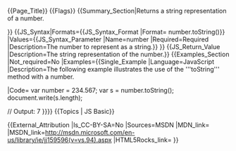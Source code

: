 {{Page_Title}}
{{Flags}}
{{Summary_Section|Returns a string representation of a number.

}}
{{JS_Syntax|Formats={{JS_Syntax_Format
|Format= number.toString()}}
|Values={{JS_Syntax_Parameter
|Name=number
|Required=Required
|Description=The number to represent as a string.}}
}}
{{JS_Return_Value
|Description=The string representation of the number.}}
{{Examples_Section
|Not_required=No
|Examples={{Single_Example
|Language=JavaScript
|Description=The following example illustrates the use of the '''toString''' method with a number.

|Code= var number = 234.567;
 var s = number.toString();
 document.write(s.length);
 
 // Output: 7
}}}}
{{Topics | JS Basic}}

{{External_Attribution
|Is_CC-BY-SA=No
|Sources=MSDN
|MDN_link=
|MSDN_link=http://msdn.microsoft.com/en-us/library/ie/jj159596(v=vs.94).aspx
|HTML5Rocks_link=
}}